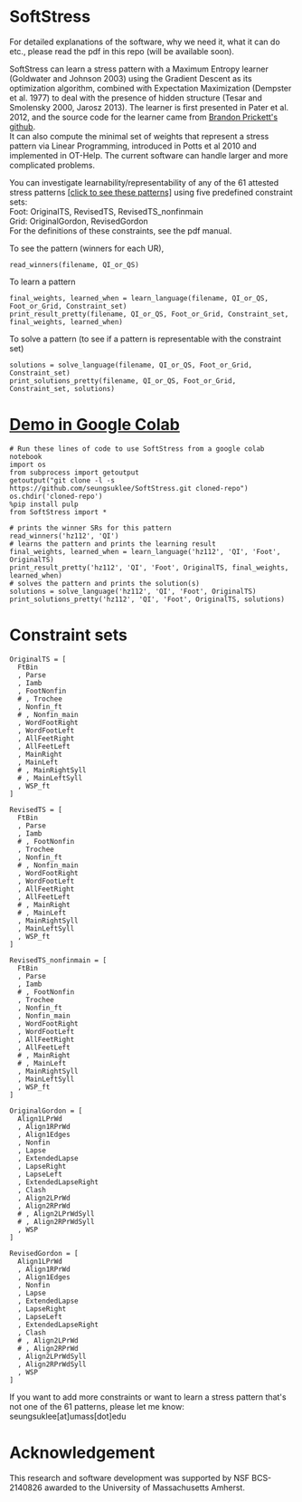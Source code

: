 # SoftStress
For detailed explanations of the software, why we need it, what it can do etc., please read the pdf in this repo (will be available soon). 

SoftStress can learn a stress pattern with a Maximum Entropy learner (Goldwater and Johnson 2003) using the Gradient Descent as its optimization algorithm, combined with Expectation Maximization (Dempster et al. 1977) to deal with the presence of hidden structure (Tesar and Smolensky 2000, Jarosz 2013). The learner is first presented in Pater et al. 2012, and the source code for the learner came from [Brandon Prickett's github](https://github.com/blprickett/Hidden-Structure-MaxEnt). \
It can also compute the minimal set of weights that represent a stress pattern via Linear Programming, introduced in Potts et al 2010 and implemented in OT-Help. The current software can handle larger and more complicated problems. 

You can investigate learnability/representability of any of the 61 attested stress patterns [[click to see these patterns]](https://docs.google.com/spreadsheets/d/1S6ZATuLHsgWLTHFUazIvdQwL-Gkr5H2XmsrDtYzQ8qI/edit#gid=1787957068) using five predefined constraint sets:\
Foot: OriginalTS, RevisedTS, RevisedTS_nonfinmain\
Grid: OriginalGordon, RevisedGordon \
For the definitions of these constraints, see the pdf manual.

To see the pattern (winners for each UR), 
```
read_winners(filename, QI_or_QS)
```
To learn a pattern
```
final_weights, learned_when = learn_language(filename, QI_or_QS, Foot_or_Grid, Constraint_set)
print_result_pretty(filename, QI_or_QS, Foot_or_Grid, Constraint_set, final_weights, learned_when)
```
To solve a pattern (to see if a pattern is representable with the constraint set)
```
solutions = solve_language(filename, QI_or_QS, Foot_or_Grid, Constraint_set)
print_solutions_pretty(filename, QI_or_QS, Foot_or_Grid, Constraint_set, solutions)
```
# [Demo in Google Colab](https://colab.research.google.com/drive/10kKmw0Eeb4F-8F99WxRzdu31Tlcnp6ff?usp=sharing)
```
# Run these lines of code to use SoftStress from a google colab notebook
import os
from subprocess import getoutput
getoutput("git clone -l -s https://github.com/seungsuklee/SoftStress.git cloned-repo")
os.chdir('cloned-repo')
%pip install pulp
from SoftStress import *
```
```
# prints the winner SRs for this pattern
read_winners('hz112', 'QI')
# learns the pattern and prints the learning result
final_weights, learned_when = learn_language('hz112', 'QI', 'Foot', OriginalTS)
print_result_pretty('hz112', 'QI', 'Foot', OriginalTS, final_weights, learned_when)
# solves the pattern and prints the solution(s)
solutions = solve_language('hz112', 'QI', 'Foot', OriginalTS)
print_solutions_pretty('hz112', 'QI', 'Foot', OriginalTS, solutions)
```

# Constraint sets
```
OriginalTS = [
  FtBin
  , Parse	
  , Iamb
  , FootNonfin
  # , Trochee
  , Nonfin_ft
  # , Nonfin_main
  , WordFootRight
  , WordFootLeft
  , AllFeetRight
  , AllFeetLeft
  , MainRight
  , MainLeft
  # , MainRightSyll
  # , MainLeftSyll
  , WSP_ft
]

RevisedTS = [
  FtBin
  , Parse	
  , Iamb
  # , FootNonfin
  , Trochee
  , Nonfin_ft
  # , Nonfin_main
  , WordFootRight
  , WordFootLeft
  , AllFeetRight
  , AllFeetLeft
  # , MainRight
  # , MainLeft
  , MainRightSyll
  , MainLeftSyll
  , WSP_ft
]

RevisedTS_nonfinmain = [
  FtBin
  , Parse	
  , Iamb
  # , FootNonfin
  , Trochee
  , Nonfin_ft
  , Nonfin_main
  , WordFootRight
  , WordFootLeft
  , AllFeetRight
  , AllFeetLeft
  # , MainRight
  # , MainLeft
  , MainRightSyll
  , MainLeftSyll
  , WSP_ft
]

OriginalGordon = [
  Align1LPrWd
  , Align1RPrWd	
  , Align1Edges
  , Nonfin
  , Lapse
  , ExtendedLapse
  , LapseRight
  , LapseLeft
  , ExtendedLapseRight
  , Clash
  , Align2LPrWd
  , Align2RPrWd
  # , Align2LPrWdSyll
  # , Align2RPrWdSyll
  , WSP
]

RevisedGordon = [
  Align1LPrWd
  , Align1RPrWd	
  , Align1Edges
  , Nonfin
  , Lapse
  , ExtendedLapse
  , LapseRight
  , LapseLeft
  , ExtendedLapseRight
  , Clash
  # , Align2LPrWd
  # , Align2RPrWd
  , Align2LPrWdSyll
  , Align2RPrWdSyll
  , WSP
]
```
If you want to add more constraints or want to learn a stress pattern that's not one of the 61 patterns, please let me know: seungsuklee[at]umass[dot]edu
# Acknowledgement
This research and software development was supported by NSF BCS-2140826 awarded to the University of Massachusetts Amherst.
